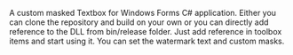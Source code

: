 A custom masked Textbox for Windows Forms C# application. Either you can clone the repository and build on your own or you can directly add reference to the DLL from bin/release folder. Just add reference in toolbox items and start using it. You can set the watermark text and custom masks.
